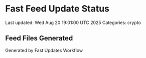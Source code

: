 # Fast Feed Update Status
Last updated: Wed Aug 20 19:01:00 UTC 2025
Categories: crypto

## Feed Files Generated

Generated by Fast Updates Workflow
